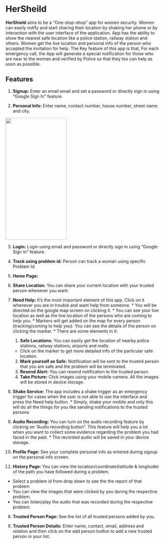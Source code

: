 # HerSheild
**HerShield** aims to be a “One-stop-shop” app for women security. Women can easily notify and start sharing their location by shaking her phone or by 
interaction with the user interface of the application. App has the ability to show the nearest safe location like a police station, railway station and others.
Women get the live location and personal info of the person who accepted the invitation for help. The Key feature of this app is that, For each emergency call,
the App will generate a special notification for those who are near to the woman and verified by Police so that they too can help as soon as possible.
<br/>
## Features
1. **Signup:** Enter an email email and set a password or directly sign in using “Google Sign In” feature.

2. **Personal Info:** Enter name, contact number, house number, street name and city.

<a href="https://drive.google.com/uc?export=view&id=1GPG_MzrcN4mVLFTAmq0O9xfi-glYPS2k"><img src="https://drive.google.com/uc?export=view&id=1GPG_MzrcN4mVLFTAmq0O9xfi-glYPS2k" width="200" height ="400" /> </a>

3. **Login:** Login using email and password or directly sign in using “Google Sign In” feature.

4. **Track using problem id:** Person can track a woman using specific Problem Id.

5. **Home Page:** 
  1. **Share Location:** You can share your current location with your trusted person whenever you want.
  
  2. **Need Help:** It’s the most important element of this app. Click on it whenever you are in trouble and want help from someone.
    * You will be directed on the google map screen on clicking it.
    * You can see your live location as well as the live location of the persons who are coming to help you.
    * Markers will get added on the map for every person (tracking/coming to help you). You can see the details of the person on clicking the marker.
    * There are some elements in it:
      1. **Safe Locations:** You can easily get the location of nearby police stations, railway stations, airports and malls.
        * Click on the marker to get more detailed info of the particular safe location.
      2. **Mark yourself as Safe:** Notification will be sent to the trusted person that you are safe and the problem will be terminated.
      3. **Resend Alert:** You can resend notification to the trusted person.
      4. **Take Picture:** Click images using your mobile camera. All the images will be stored in device storage.
      
  3. **Shake Service:** The app includes a shake trigger as an emergency trigger for cases when the user is not able to use the interface and press the Need help button.
    * Simply, shake your mobile and only this will do all the things for you like sending notifications to the  trusted persons
  
  4. **Audio Recording:** You can turn on the audio recording feature by clicking on “Audio recording button”. This feature will help you a lot when you want to collect some         evidence regarding the problem you had faced in the past.
    * The recorded audio will be saved in your device storage.
    
6. **Profile Page:** See your complete personal info as entered during signup on the personal info screen.

7. **History Page:** You can view the location/coordinate(latitude & longitude) of the path you have followed during a problem.
  * Select a problem id from drop down to see the the report of that problem
  * You can view the images that were clicked by you during the respective problem.
  * You can listen/play the audio that was recorded during the respective problem.
  
8. **Trusted Person Page:**  See the list of all trusted persons added by you.

9. **Trusted Person Details:** Enter name, contact, email, address and relation and then click on the add person button to add a new trusted person in your list.




